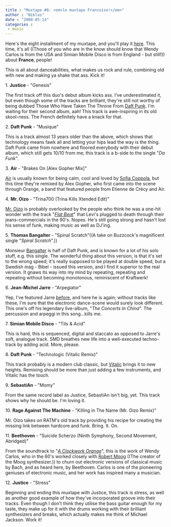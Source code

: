 ```yaml
---
title : "Muxtape #8: <em>le muxtape Francoise!</em>"
author : "Niklas"
date : "2008-05-14"
categories : 
 - music
---
```


Here's the eight installment of my muxtape, and you'll play it [here](http://pivic.muxtape.com). This time, it's all ((Those of you who are in the know should know that Wendy Carlos is from the USA and Simian Mobile Disco is from England - but still!)) about **France**, people!

This is all about danceabilities, what makes us rock and rule, combining old with new and making ya shake that ass. Kick it!

1\. **Justice** - "Genesis"

The first track off this duo's debut album kicks ass. I've underestimated it, but even though some of the tracks are brilliant, they're still not worthy of being dubbed Those Who Have Taken The Throne From [Daft Punk](http://www.daftpunk.com). I'm waiting for their second album, aah! This track is awe-inspiring in its old skool-ness. The French definitely have a knack for that.

2\. **Daft Punk** - "Musique"

This is a track almost 13 years older than the above, which shows that technology means fawk all and letting your hips lead the way is the thing. Daft Punk came from nowhere and floored everybody with their debut album, which still gets 10/10 from me; this track is a b-side to the single "_Da Funk_".

3\. **Air** - "Brakes On \[Alex Gopher Mix\]"

[Air](http://en.wikipedia.org/wiki/Air_(band)) is usually known for being calm, cool and loved by [Sofia Coppola](http://www.imdb.com/name/nm0001068), but this time they're remixed by Alex Gopher, who first came into the scene through Orange, a band that featured people from Etienne de Crécy and Air.

4\. **Mr. Oizo** - "Trina700 (Trina Kills Xtended Edit)"

[Mr. Oizo](http://www.myspace.com/oizo3000) is probably overlooked by the people who think he was a one-hit wonder with the track "_[Flat Beat](http://www.youtube.com/watch?v=YQXiew-DQH4)_" that Levi's plugged to death through their jeans-commercials in the 90's. Nopes. He's still going strong and hasn't lost his sense of funk, making music as well as DJ'ing.

5\. **Thomas Bangalter** - "Spinal Scratch"((A take on Buzzcock's magnificent single "_Spiral Scratch_".))

Monsieur [Bangalter](http://www.myspace.com/thomasbangalterr) is half of Daft Punk, and is known for a lot of his solo stuff, e.g. this single. The wonderful thing about this version, is that it's set to the wrong speed; it's really supposed to be played at double speed, but a Swedish mag - Bibel - issued this version, and I find it superior to the real version. It gnaws its way into my mind by repeating, repeating and repeating without becoming monotonous, reminiscent of Kraftwerk!

6\. **Jean-Michel Jarre** - "Arpegiator"

Yep, I've featured Jarre [before](https://niklasblog.com/?tag=jean-michel-jarre), and here he is again; without tracks like these, I'm sure that the electronic dance-scene would surely look different. This one's off his legendary live-album, "_The Concerts In China_". The percussion and arpeggi in this song...kills me.

7\. **Simian Mobile Disco** - "Tits & Acid"

This is hard, this is sequenced, digital and staccato as opposed to Jarre's soft, analogue track. SMD breathes new life into a well-executed techno-track by adding acid. More, please.

8\. **Daft Punk** - "Technologic (Vitalic Remix)"

This track probably is a modern club classic, but [Vitalic](https://niklasblog.com/?tag=vitalic) brings it to new heights. Remixing should be more than just adding a few instruments, and Vitalic has the touch.

9\. **SebastiAn** - "Momy"

From the same record label as Justice, SebastiAn isn't big, yet. This track shows why he should be. I'm loving it.

10\. **Rage Against The Machine** - "Killing in The Name (Mr. Oizo Remix)"

Mr. Oizo takes on RATM's old track by providing his recipe for creating the missing link between hardcore and funk. Bring. It. On.

11\. **Beethoven** - "Suicide Scherzo (Ninth Symphony, Second Movement, Abridged)"

From the soundtrack to "_[A Clockwork Orange](http://www.imdb.com/title/tt0066921)_", this is the work of Wendy Carlos, who in the 60's worked closely with [Robert Moog](http://en.wikipedia.org/wiki/Robert_Moog) ((The creator of the Moog synthesizer.)) to churn out electronic versions of classical music by Bach, and as heard here, by Beethoven. Carlos is one of the pioneering geniuses of electronic music, and her work has inspired many a musician.

12\. **Justice** - "Stress"

Beginning and ending this muxtape with Justice, this track is stress, as well as another good example of how they've incorporated groove into their tracks. Even though I don't think they utilise the bass guitar enough for my taste, they make up for it with the drums working with their brilliant synthesizers and breaks, which actually makes me think of Michael Jackson. Work it!
